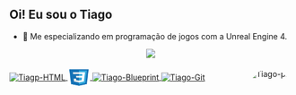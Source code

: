 ## Oi! Eu sou o Tiago


- 🌱 Me especializando em programação de jogos com a Unreal Engine 4.

<body>

<div align="center">
  <a href="https://github.com/TiagoSM">
  <img height="180em" src="https://github-readme-stats.vercel.app/api?username=TiagoSM&show_icons=true&theme=dracula&include_all_commits=true&count_private=true"/>
</div>
  
<div style="display: inline_block"><br>
  <img align="center" alt="Tiagp-HTML" height="30" width="40" src="https://cdn.jsdelivr.net/gh/devicons/devicon/icons/html5/html5-original.svg">
  <img align="center" alt="Tiago-CSS" height="30" width="40" src="https://raw.githubusercontent.com/devicons/devicon/master/icons/css3/css3-original.svg">
  <img align="center" alt="Tiago-Blueprint" height="30" width="40" src="https://cdn.jsdelivr.net/gh/devicons/devicon/icons/unrealengine/unrealengine-original.svg">
  <img align="center" alt="Tiago-Git" height="30" width="40" src="https://cdn.jsdelivr.net/gh/devicons/devicon/icons/git/git-plain-wordmark.svg">
  <img align="right" alt="Tiago-pic" height="150" style="border-radius:50px;" src="https://media.discordapp.net/attachments/902297282509172797/959242829585076275/download20220304210714.png">
</div>
  
  
 ##

  
  </body>
  

